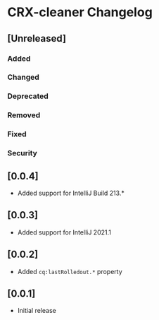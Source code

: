 <!-- Keep a Changelog guide -> https://keepachangelog.com -->

# CRX-cleaner Changelog

## [Unreleased]
### Added

### Changed

### Deprecated

### Removed

### Fixed

### Security
## [0.0.4]
- Added support for IntelliJ Build 213.* 

## [0.0.3]
- Added support for IntelliJ 2021.1

## [0.0.2]
- Added `cq:lastRolledout.*` property

## [0.0.1]
- Initial release

